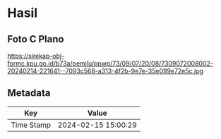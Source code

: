 # Hasil

## Foto C Plano

https://sirekap-obj-formc.kpu.go.id/b73a/pemilu/ppwp/73/09/07/20/08/7309072008002-20240214-221641--7093c568-a313-4f2b-9e7e-35e099e72e5c.jpg


## Metadata

| Key        | Value               |
| ---------- | ------------------- |
| Time Stamp | 2024-02-15 15:00:29 |



